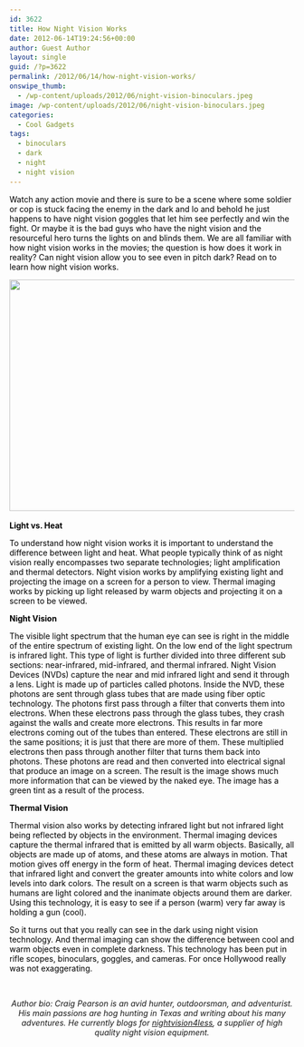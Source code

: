 ```yaml
---
id: 3622
title: How Night Vision Works
date: 2012-06-14T19:24:56+00:00
author: Guest Author
layout: single
guid: /?p=3622
permalink: /2012/06/14/how-night-vision-works/
onswipe_thumb:
  - /wp-content/uploads/2012/06/night-vision-binoculars.jpeg
image: /wp-content/uploads/2012/06/night-vision-binoculars.jpeg
categories:
  - Cool Gadgets
tags:
  - binoculars
  - dark
  - night
  - night vision
---
```

<span style="color: #000000;">Watch any action movie and there is sure to be a scene where some soldier or cop is stuck facing the enemy in the dark and lo and behold he just happens to have night vision goggles that let him see perfectly and win the fight. Or maybe it is the bad guys who have the night vision and the resourceful hero turns the lights on and blinds them. We are all familiar with how night vision works in the movies; the question is how does it work in reality? Can night vision allow you to see even in pitch dark? Read on to learn how night vision works.</span>

<p style="text-align: center;">
  <a href="/wp-content/uploads/2012/06/night-vision-binoculars.jpeg"><img class="aligncenter size-full wp-image-3623" title="night-vision-binoculars" src="/wp-content/uploads/2012/06/night-vision-binoculars.jpeg" alt="" width="542" height="408" srcset="/wp-content/uploads/2012/06/night-vision-binoculars.jpeg 677w, /wp-content/uploads/2012/06/night-vision-binoculars-300x225.jpeg 300w, /wp-content/uploads/2012/06/night-vision-binoculars-180x135.jpeg 180w, /wp-content/uploads/2012/06/night-vision-binoculars-360x271.jpeg 360w" sizes="(max-width: 542px) 100vw, 542px" /></a>
</p>

<span style="color: #000000;"><strong>Light vs. Heat</strong></span>

<a name="_GoBack"></a> <span style="color: #000000;">To understand how night vision works it is important to understand the difference between light and heat. What people typically think of as night vision really encompasses two separate technologies; light amplification and thermal detectors. Night vision works by amplifying existing light and projecting the image on a screen for a person to view. Thermal imaging works by picking up light released by warm objects and projecting it on a screen to be viewed.</span>

<span style="color: #000000;"><strong>Night Vision</strong></span>

<span style="color: #000000;">The visible light spectrum that the human eye can see is right in the middle of the entire spectrum of existing light. On the low end of the light spectrum is infrared light. This type of light is further divided into three different sub sections: near-infrared, mid-infrared, and thermal infrared. Night Vision Devices (NVDs) capture the near and mid infrared light and send it through a lens. Light is made up of particles called photons. Inside the NVD, these photons are sent through glass tubes that are made using fiber optic technology. The photons first pass through a filter that converts them into electrons. When these electrons pass through the glass tubes, they crash against the walls and create more electrons. This results in far more electrons coming out of the tubes than entered. These electrons are still in the same positions; it is just that there are more of them. These multiplied electrons then pass through another filter that turns them back into photons. These photons are read and then converted into electrical signal that produce an image on a screen. The result is the image shows much more information that can be viewed by the naked eye. The image has a green tint as a result of the process.</span>

<span style="color: #000000;"><strong>Thermal Vision</strong></span>

<span style="color: #000000;">Thermal vision also works by detecting infrared light but not infrared light being reflected by objects in the environment. Thermal imaging devices capture the thermal infrared that is emitted by all warm objects. Basically, all objects are made up of atoms, and these atoms are always in motion. That motion gives off energy in the form of heat. Thermal imaging devices detect that infrared light and convert the greater amounts into white colors and low levels into dark colors. The result on a screen is that warm objects such as humans are light colored and the inanimate objects around them are darker. Using this technology, it is easy to see if a person (warm) very far away is holding a gun (cool).</span>

<span style="color: #000000;">So it turns out that you really can see in the dark using night vision technology. And thermal imaging can show the difference between cool and warm objects even in complete darkness. This technology has been put in rifle scopes, binoculars, goggles, and cameras. For once Hollywood really was not exaggerating.</span>

<span style="text-align: center;"> </span>

<p style="text-align: center;">
  <em>Author bio: Craig Pearson is an avid hunter, outdoorsman, and adventurist. His main passions are hog hunting in Texas and writing about his many adventures. He currently blogs for <a href="https://www.nightvision4less.com/night-vision-monoculars.aspx">nightvision4less</a>, a supplier of high quality night vision equipment.</em>
</p>
